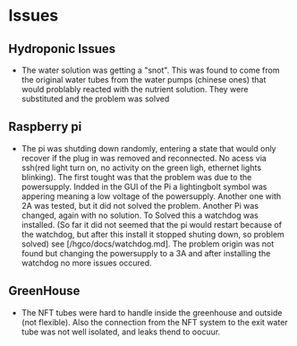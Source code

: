 # Issues

## Hydroponic Issues
+ The water solution was getting a "snot". This was found to come from the original water tubes  from the water pumps (chinese ones) that would problably reacted with the nutrient solution. They were substituted and the problem was solved

## Raspberry pi
+ The pi was shutding down randomly, entering a state that would only recover if the plug in was removed and reconnected. No acess via ssh(red light turn on, no activity on the green ligh, ethernet lights blinking). The first tought was that the problem was due to the powersupply. Indded in the GUI of the Pi a lightingbolt symbol was appering meaning a low voltage of the powersupply. Another one with 2A was tested, but it did not solved the problem. Another Pi was changed, again with no solution. To Solved this a watchdog was installed. (So far it did not seemed that the pi would restart because of the watchdog, but after this install it stopped shuting down, so problem solved) see [/hgco/docs/watchdog.md]. The problem origin was not found but changing the powersupply to a 3A and after installing the watchdog no more issues occured.

## GreenHouse
+ The NFT tubes were hard to handle inside the greenhouse and outside (not flexible). Also the connection from the NFT system to the exit water tube was not well isolated, and leaks thend to oocuur.
